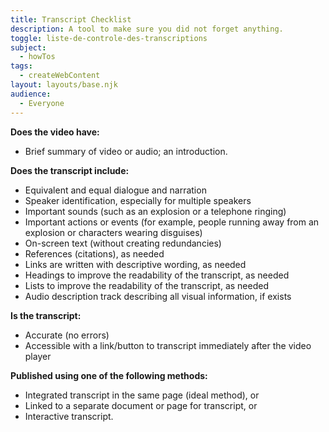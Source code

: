 ```yaml
---
title: Transcript Checklist
description: A tool to make sure you did not forget anything.
toggle: liste-de-controle-des-transcriptions
subject:
  - howTos
tags:
  - createWebContent
layout: layouts/base.njk
audience:
  - Everyone
---
```


**Does the video have:**

- Brief summary of video or audio; an introduction.

**Does the transcript include:**

- Equivalent and equal dialogue and narration
- Speaker identification, especially for multiple speakers
- Important sounds (such as an explosion or a telephone ringing)
- Important actions or events (for example, people running away from an explosion or characters wearing disguises)
- On-screen text (without creating redundancies)
- References (citations), as needed
- Links are written with descriptive wording, as needed
- Headings to improve the readability of the transcript, as needed
- Lists to improve the readability of the transcript, as needed
- Audio description track describing all visual information, if exists

**Is the transcript:**

- Accurate (no errors)
- Accessible with a link/button to transcript immediately after the video player

**Published using one of the following methods:**

- Integrated transcript in the same page (ideal method), or
- Linked to a separate document or page for transcript, or
- Interactive transcript.

<!-- NEED A NEW EXAMPLE

## Transcription examples

[A Fireside Chat with Gina Wilson.html?ou=6606&d2l_body_type=3](https://app.csps-efpc.gc.ca/content/GBA+%20A%20Fireside%20Chat%20with%20Gina%20Wilson.html?ou=6606&d2l_body_type=3)

Deputy Minister Gina Wilson discusses the relevance of GBA+ and Canada’s place as a leader in developing policies that support diversity.

-->
